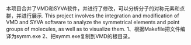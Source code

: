 本项目合并了VMD和SYVA软件，并进行了修改，可以分析分子的对称元素和点群，并进行展示.
This project involves the integration and modification of VMD and SYVA software to analyze the symmetrical elements and point groups of molecules, as well as to visualize them.
1、根据Makefile把文件编译为symm.exe
2、把symm.exe复制到VMD的根目录。
